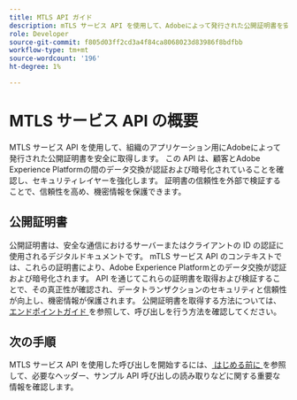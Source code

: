 ```yaml
---
title: MTLS API ガイド
description: mTLS サービス API を使用して、Adobeによって発行された公開証明書を安全に取得および検証する方法を説明します。
role: Developer
source-git-commit: f805d03ff2cd3a4f84ca8068023d83986f8bdfbb
workflow-type: tm+mt
source-wordcount: '196'
ht-degree: 1%

---
```


# MTLS サービス API の概要

MTLS サービス API を使用して、組織のアプリケーション用にAdobeによって発行された公開証明書を安全に取得します。 この API は、顧客とAdobe Experience Platformの間のデータ交換が認証および暗号化されていることを確認し、セキュリティレイヤーを強化します。 証明書の信頼性を外部で検証することで、信頼性を高め、機密情報を保護できます。

## 公開証明書

公開証明書は、安全な通信におけるサーバーまたはクライアントの ID の認証に使用されるデジタルドキュメントです。 mTLS サービス API のコンテキストでは、これらの証明書により、Adobe Experience Platformとのデータ交換が認証および暗号化されます。 API を通じてこれらの証明書を取得および検証することで、その真正性が確認され、データトランザクションのセキュリティと信頼性が向上し、機密情報が保護されます。 公開証明書を取得する方法については、[&#x200B; エンドポイントガイド &#x200B;](./public-certificate-endpoint.md) を参照して、呼び出しを行う方法を確認してください。

## 次の手順

MTLS サービス API を使用した呼び出しを開始するには、[&#x200B; はじめる前に &#x200B;](./getting-started.md) を参照して、必要なヘッダー、サンプル API 呼び出しの読み取りなどに関する重要な情報を確認します。
